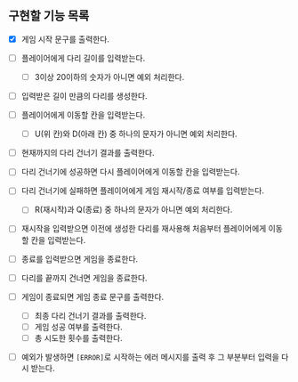 ## 구현할 기능 목록

- [x] 게임 시작 문구를 출력한다.

- [ ] 플레이어에게 다리 길이를 입력받는다.

  - [ ] 3이상 20이하의 숫자가 아니면 예외 처리한다.

- [ ] 입력받은 길이 만큼의 다리를 생성한다.

- [ ] 플레이어에게 이동할 칸을 입력받는다.

  - [ ] U(위 칸)와 D(아래 칸) 중 하나의 문자가 아니면 예외 처리한다.

- [ ] 현재까지의 다리 건너기 결과를 출력한다.

- [ ] 다리 건너기에 성공하면 다시 플레이어에게 이동할 칸을 입력받는다.

- [ ] 다리 건너기에 실패하면 플레이어에게 게임 재시작/종료 여부를 입력받는다.

  - [ ] R(재시작)과 Q(종료) 중 하나의 문자가 아니면 예외 처리한다.

- [ ] 재시작을 입력받으면 이전에 생성한 다리를 재사용해 처음부터 플레이어에게 이동할 칸을 입력받는다.

- [ ] 종료를 입력받으면 게임을 종료한다.

- [ ] 다리를 끝까지 건너면 게임을 종료한다.

- [ ] 게임이 종료되면 게임 종료 문구를 출력한다.

  - [ ] 최종 다리 건너기 결과를 출력한다.
  - [ ] 게임 성공 여부를 출력한다.
  - [ ] 총 시도한 횟수를 출력한다.

- [ ] 예외가 발생하면 `[ERROR]`로 시작하는 에러 메시지를 출력 후 그 부분부터 입력을 다시 받는다.
